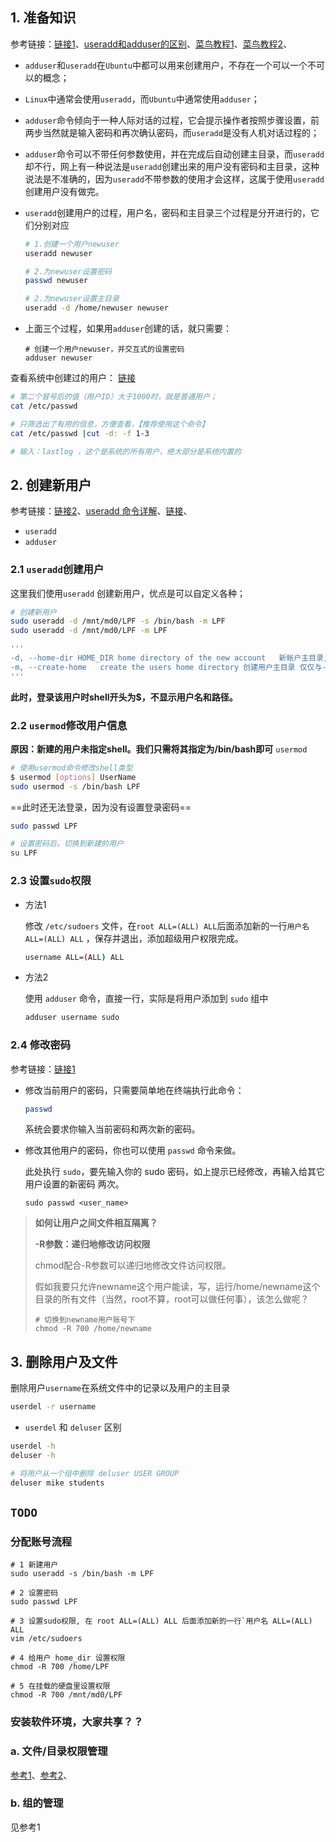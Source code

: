 ## 1. 准备知识

参考链接：[链接1](https://cloud.tencent.com/developer/article/1611042#:~:text=adduser%E5%92%8Cuseradd%E7%9A%84%E5%8C%BA%E5%88%AB%201%20%E9%A6%96%E5%85%88%E5%8F%AF%E4%BB%A5%E7%A1%AE%E5%AE%9A%E7%9A%84%E4%B8%80%E7%82%B9%E6%98%AF%EF%BC%8Cadduser%E5%92%8Cuseradd%E5%9C%A8Ubuntu%E4%B8%AD%E9%83%BD%E5%8F%AF%E4%BB%A5%E7%94%A8%E6%9D%A5%E5%88%9B%E5%BB%BA%E7%94%A8%E6%88%B7%EF%BC%8C%E4%B8%8D%E5%AD%98%E5%9C%A8%E4%B8%80%E4%B8%AA%E5%8F%AF%E4%BB%A5%E4%B8%80%E4%B8%AA%E4%B8%8D%E5%8F%AF%E4%BB%A5%E7%9A%84%E6%A6%82%E5%BF%B5%EF%BC%9B%202%20Linux%E4%B8%AD%E9%80%9A%E5%B8%B8%E4%BC%9A%E4%BD%BF%E7%94%A8useradd%EF%BC%8C%E8%80%8CUbuntu%E4%B8%AD%E9%80%9A%E5%B8%B8%E4%BD%BF%E7%94%A8adduser%EF%BC%9B,3%20adduser%E5%91%BD%E4%BB%A4%E5%80%BE%E5%90%91%E4%BA%8E%E4%B8%80%E7%A7%8D%E4%BA%BA%E9%99%85%E5%AF%B9%E8%AF%9D%E7%9A%84%E8%BF%87%E7%A8%8B%EF%BC%8C%E5%AE%83%E4%BC%9A%E6%8F%90%E7%A4%BA%E6%93%8D%E4%BD%9C%E8%80%85%E6%8C%89%E7%85%A7%E6%AD%A5%E9%AA%A4%E8%AE%BE%E7%BD%AE%EF%BC%8C%E5%89%8D%E4%B8%A4%E6%AD%A5%E5%BD%93%E7%84%B6%E5%B0%B1%E6%98%AF%E8%BE%93%E5%85%A5%E5%AF%86%E7%A0%81%E5%92%8C%E5%86%8D%E6%AC%A1%E7%A1%AE%E8%AE%A4%E5%AF%86%E7%A0%81%EF%BC%8C%E8%80%8Cuseradd%E6%98%AF%E6%B2%A1%E6%9C%89%E4%BA%BA%E6%9C%BA%E5%AF%B9%E8%AF%9D%E8%BF%87%E7%A8%8B%E7%9A%84%EF%BC%9B%204%20adduser%E5%91%BD%E4%BB%A4%E5%8F%AF%E4%BB%A5%E4%B8%8D%E5%B8%A6%E4%BB%BB%E4%BD%95%E5%8F%82%E6%95%B0%E4%BD%BF%E7%94%A8%EF%BC%8C%E5%B9%B6%E5%9C%A8%E5%AE%8C%E6%88%90%E5%90%8E%E8%87%AA%E5%8A%A8%E5%88%9B%E5%BB%BA%E4%B8%BB%E7%9B%AE%E5%BD%95%EF%BC%8C%E8%80%8Cuseradd%E5%8D%B4%E4%B8%8D%E8%A1%8C%EF%BC%8C%E7%BD%91%E4%B8%8A%E6%9C%89%E4%B8%80%E7%A7%8D%E8%AF%B4%E6%B3%95%E6%98%AFuseradd%E5%88%9B%E5%BB%BA%E5%87%BA%E6%9D%A5%E7%9A%84%E7%94%A8%E6%88%B7%E6%B2%A1%E6%9C%89%E5%AF%86%E7%A0%81%E5%92%8C%E4%B8%BB%E7%9B%AE%E5%BD%95%EF%BC%8C%E8%BF%99%E7%A7%8D%E8%AF%B4%E6%B3%95%E6%98%AF%E4%B8%8D%E5%87%86%E7%A1%AE%E7%9A%84%EF%BC%8C%E5%9B%A0%E4%B8%BAuseradd%E4%B8%8D%E5%B8%A6%E5%8F%82%E6%95%B0%E7%9A%84%E4%BD%BF%E7%94%A8%E6%89%8D%E4%BC%9A%E8%BF%99%E6%A0%B7%EF%BC%8C%E8%BF%99%E5%B1%9E%E4%BA%8E%E4%BD%BF%E7%94%A8useradd%E5%88%9B%E5%BB%BA%E7%94%A8%E6%88%B7%E6%B2%A1%E6%9C%89%E5%81%9A%E5%AE%8C%E3%80%82%205%20useradd%E5%88%9B%E5%BB%BA%E7%94%A8%E6%88%B7%E7%9A%84%E8%BF%87%E7%A8%8B%EF%BC%8C%E7%94%A8%E6%88%B7%E5%90%8D%EF%BC%8C%E5%AF%86%E7%A0%81%E5%92%8C%E4%B8%BB%E7%9B%AE%E5%BD%95%E4%B8%89%E4%B8%AA%E8%BF%87%E7%A8%8B%E6%98%AF%E5%88%86%E5%BC%80%E8%BF%9B%E8%A1%8C%E7%9A%84%EF%BC%8C%E5%AE%83%E4%BB%AC%E5%88%86%E5%88%AB%E5%AF%B9%E5%BA%94%EF%BC%9A)、[useradd和adduser的区别](https://www.51cto.com/article/256231.html)、[菜鸟教程1](https://www.runoob.com/linux/linux-comm-useradd.html)、[菜鸟教程2](https://www.runoob.com/linux/linux-comm-adduser.html)、

- `adduser`和`useradd`在`Ubuntu`中都可以用来创建用户，不存在一个可以一个不可以的概念；

- `Linux`中通常会使用`useradd`，而`Ubuntu`中通常使用`adduser`；

- `adduser`命令倾向于一种人际对话的过程，它会提示操作者按照步骤设置，前两步当然就是输入密码和再次确认密码，而`useradd`是没有人机对话过程的；

- `adduser`命令可以不带任何参数使用，并在完成后自动创建主目录，而`useradd`却不行，网上有一种说法是`useradd`创建出来的用户没有密码和主目录，这种说法是不准确的，因为`useradd`不带参数的使用才会这样，这属于使用`useradd`创建用户没有做完。

- `useradd`创建用户的过程，用户名，密码和主目录三个过程是分开进行的，它们分别对应

  ```bash
  # 1.创建一个用户newuser
  useradd newuser
  
  # 2.为newuser设置密码
  passwd newuser
  
  # 2.为newuser设置主目录
  useradd -d /home/newuser newuser
  ```

- 上面三个过程，如果用`adduser`创建的话，就只需要：

  ```shell
  # 创建一个用户newuser，并交互式的设置密码
  adduser newuser
  ```



查看系统中创建过的用户： [链接](https://blog.csdn.net/tsummer2010/article/details/104427776)

```bash
# 第二个冒号后的值（用户ID）大于1000时，就是普通用户；
cat /etc/passwd

# 只筛选出了有用的信息，方便查看，【推荐使用这个命令】
cat /etc/passwd |cut -d: -f 1-3

# 输入：lastlog ，这个是系统的所有用户，绝大部分是系统内置的
```



## 2. 创建新用户

参考链接：[链接2](https://www.cnblogs.com/SH-xuliang/p/8422753.html)、[useradd 命令详解](http://data.digitser.net/ubuntu/zh-CN/useradd.html#)、[链接](https://blog.csdn.net/yl19870518/article/details/100776136)、

- `useradd`
- `adduser`

### 2.1 `useradd`创建用户

这里我们使用`useradd` 创建新用户，优点是可以自定义各种；

```bash
# 创建新用户
sudo useradd -d /mnt/md0/LPF -s /bin/bash -m LPF
sudo useradd -d /mnt/md0/LPF -m LPF

'''
-d, --home-dir HOME_DIR	home directory of the new account	新帐户主目录,若不指定默认在/home/username
-m, --create-home	create the users home directory	创建用户主目录 仅仅与-d一起用，没有参数
'''
```

**此时，登录该用户时shell开头为$，不显示用户名和路径。**

### 2.2 `usermod`修改用户信息

**原因：新建的用户未指定shell。我们只需将其指定为/bin/bash即可**  `usermod`

```bash
# 使用usermod命令修改shell类型
$ usermod [options] UserName
sudo usermod -s /bin/bash LPF
```

==此时还无法登录，因为没有设置登录密码==

```bash
sudo passwd LPF

# 设置密码后，切换到新建的用户
su LPF
```



### 2.3 设置`sudo`权限

- 方法1

  修改 `/etc/sudoers` 文件，在`root ALL=(ALL) ALL`后面添加新的一行`用户名 ALL=(ALL) ALL` ，保存并退出，添加超级用户权限完成。

  ```bash
  username ALL=(ALL) ALL
  ```

- 方法2

  使用 `adduser` 命令，直接一行，实际是将用户添加到 `sudo` 组中

  ```bash
  adduser username sudo
  ```



### 2.4 修改密码

参考链接：[链接1](https://linux.cn/article-10580-1.html)

- 修改当前用户的密码，只需要简单地在终端执行此命令：

  ```bash
  passwd
  ```

  系统会要求你输入当前密码和两次新的密码。

  

- 修改其他用户的密码，你也可以使用 `passwd` 命令来做。

  此处执行 `sudo`，要先输入你的 sudo 密码，如上提示已经修改，再输入给其它用户设置的新密码 两次。

  ```shell
  sudo passwd <user_name>
  ```





> **如何让用户之间文件相互隔离？**
>
> **-R参数：递归地修改访问权限**
>
> chmod配合-R参数可以递归地修改文件访问权限。
>
> 假如我要只允许newname这个用户能读，写，运行/home/newname这个目录的所有文件（当然，root不算，root可以做任何事），该怎么做呢？
>
> ```shell
> # 切换到newname用户账号下
> chmod -R 700 /home/newname
> ```





## 3. 删除用户及文件

删除用户`username`在系统文件中的记录以及用户的主目录

```bash
userdel -r username
```



- `userdel` 和 `deluser` 区别

```bash
userdel -h
deluser -h
```



```bash
# 将用户从一个组中删除 deluser USER GROUP
deluser mike students
```



## `TODO` 

### 分配账号流程

```shell
# 1 新建用户
sudo useradd -s /bin/bash -m LPF

# 2 设置密码
sudo passwd LPF

# 3 设置sudo权限, 在 root ALL=(ALL) ALL 后面添加新的一行`用户名 ALL=(ALL) ALL 
vim /etc/sudoers

# 4 给用户 home_dir 设置权限
chmod -R 700 /home/LPF

# 5 在挂载的硬盘里设置权限
chmod -R 700 /mnt/md0/LPF
```



### 安装软件环境，大家共享？？

### a. 文件/目录权限管理

[参考1](https://blog.csdn.net/yl19870518/article/details/100776136)、[参考2](https://www.cnblogs.com/SH-xuliang/p/8422753.html)、

### b. 组的管理

见参考1